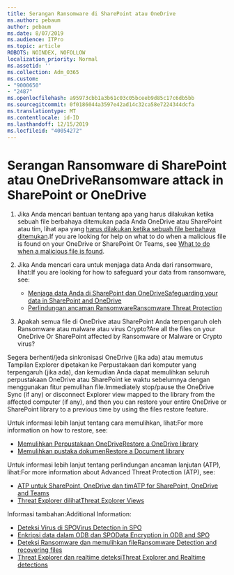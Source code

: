 ```yaml
---
title: Serangan Ransomware di SharePoint atau OneDrive
ms.author: pebaum
author: pebaum
ms.date: 8/07/2019
ms.audience: ITPro
ms.topic: article
ROBOTS: NOINDEX, NOFOLLOW
localization_priority: Normal
ms.assetid: ''
ms.collection: Adm_O365
ms.custom:
- "9000650"
- "2487"
ms.openlocfilehash: a95973cbb1a3b61c03c05bceeb9d85c17c6db5bb
ms.sourcegitcommit: 0f0186044a3597e42ad14c32ca58e7224344dcfa
ms.translationtype: MT
ms.contentlocale: id-ID
ms.lasthandoff: 12/15/2019
ms.locfileid: "40054272"
---
```

# <a name="ransomware-attack-in-sharepoint-or-onedrive"></a><span data-ttu-id="1196d-102">Serangan Ransomware di SharePoint atau OneDrive</span><span class="sxs-lookup"><span data-stu-id="1196d-102">Ransomware attack in SharePoint or OneDrive</span></span>

1.  <span data-ttu-id="1196d-103">Jika Anda mencari bantuan tentang apa yang harus dilakukan ketika sebuah file berbahaya ditemukan pada Anda OneDrive atau SharePoint atau tim, lihat apa yang [harus dilakukan ketika sebuah file berbahaya ditemukan](https://support.office.com/en-ie/article/what-to-do-when-a-malicious-file-is-found-in-sharepoint-online-onedrive-or-microsoft-teams-01e902ad-a903-4e0f-b093-1e1ac0c37ad2).</span><span class="sxs-lookup"><span data-stu-id="1196d-103">If you are looking for help on what to do when a malicious file is found on your OneDrive or SharePoint Or Teams, see [What to do when a malicious file is found](https://support.office.com/en-ie/article/what-to-do-when-a-malicious-file-is-found-in-sharepoint-online-onedrive-or-microsoft-teams-01e902ad-a903-4e0f-b093-1e1ac0c37ad2).</span></span>
2. <span data-ttu-id="1196d-104">Jika Anda mencari cara untuk menjaga data Anda dari ransomware, lihat:</span><span class="sxs-lookup"><span data-stu-id="1196d-104">If you are looking for how to safeguard your data from ransomware, see:</span></span>
    - [<span data-ttu-id="1196d-105">Menjaga data Anda di SharePoint dan OneDrive</span><span class="sxs-lookup"><span data-stu-id="1196d-105">Safeguarding your data in SharePoint and OneDrive</span></span>](https://docs.microsoft.com/sharepoint/safeguarding-your-data) 
    - [<span data-ttu-id="1196d-106">Perlindungan ancaman Ransomware</span><span class="sxs-lookup"><span data-stu-id="1196d-106">Ransomware Threat Protection</span></span>](https://docs.microsoft.com/windows/security/threat-protection/intelligence/ransomware-malware)    

3.  <span data-ttu-id="1196d-107">Apakah semua file di OneDrive atau SharePoint Anda terpengaruh oleh Ransomware atau malware atau virus Crypto?</span><span class="sxs-lookup"><span data-stu-id="1196d-107">Are all the files on your OneDrive Or SharePoint affected by Ransomware or Malware or Crypto virus?</span></span> 

<span data-ttu-id="1196d-108">Segera berhenti/jeda sinkronisasi OneDrive (jika ada) atau memutus Tampilan Explorer dipetakan ke Perpustakaan dari komputer yang terpengaruh (jika ada), dan kemudian Anda dapat memulihkan seluruh perpustakaan OneDrive atau SharePoint ke waktu sebelumnya dengan menggunakan fitur pemulihan file.</span><span class="sxs-lookup"><span data-stu-id="1196d-108">Immediately stop/pause the OneDrive Sync (if any) or disconnect Explorer view mapped to the library from the affected computer (if any), and then you can restore your entire OneDrive or SharePoint library to a previous time by using the files restore feature.</span></span> 

<span data-ttu-id="1196d-109">Untuk informasi lebih lanjut tentang cara memulihkan, lihat:</span><span class="sxs-lookup"><span data-stu-id="1196d-109">For more information on how to restore, see:</span></span>

- [<span data-ttu-id="1196d-110">Memulihkan Perpustakaan OneDrive</span><span class="sxs-lookup"><span data-stu-id="1196d-110">Restore a OneDrive library</span></span>](https://support.office.com/article/restore-your-onedrive-fa231298-759d-41cf-bcd0-25ac53eb8a150)
- [<span data-ttu-id="1196d-111">Memulihkan pustaka dokumen</span><span class="sxs-lookup"><span data-stu-id="1196d-111">Restore a Document library</span></span>](https://support.office.com/article/restore-a-document-library-317791c3-8bd0-4dfd-8254-3ca90883d39a)

<span data-ttu-id="1196d-112">Untuk informasi lebih lanjut tentang perlindungan ancaman lanjutan (ATP), lihat:</span><span class="sxs-lookup"><span data-stu-id="1196d-112">For more information about Advanced Threat Protection (ATP), see:</span></span>
- [<span data-ttu-id="1196d-113">ATP untuk SharePoint, OneDrive dan tim</span><span class="sxs-lookup"><span data-stu-id="1196d-113">ATP for SharePoint, OneDrive and Teams</span></span>](https://docs.microsoft.com/office365/securitycompliance/atp-for-spo-odb-and-teams)
- [<span data-ttu-id="1196d-114">Threat Explorer dilihat</span><span class="sxs-lookup"><span data-stu-id="1196d-114">Threat Explorer Views</span></span>](https://docs.microsoft.com/office365/securitycompliance/threat-explorer-views)

<span data-ttu-id="1196d-115">Informasi tambahan:</span><span class="sxs-lookup"><span data-stu-id="1196d-115">Additional Information:</span></span>

- [<span data-ttu-id="1196d-116">Deteksi Virus di SPO</span><span class="sxs-lookup"><span data-stu-id="1196d-116">Virus Detection in SPO</span></span>](https://docs.microsoft.com/office365/securitycompliance/virus-detection-in-spo)</br>
- [<span data-ttu-id="1196d-117">Enkripsi data dalam ODB dan SPO</span><span class="sxs-lookup"><span data-stu-id="1196d-117">Data Encryption in ODB and SPO</span></span>](https://docs.microsoft.com/office365/securitycompliance/data-encryption-in-odb-and-spo)</br>
- [<span data-ttu-id="1196d-118">Deteksi Ransomware dan memulihkan file</span><span class="sxs-lookup"><span data-stu-id="1196d-118">Ransomware Detection and recovering files</span></span>](https://support.office.com/article/Ransomware-detection-and-recovering-your-files-0d90ec50-6bfd-40f4-acc7-b8c12c73637f)</br>
- [<span data-ttu-id="1196d-119">Threat Explorer dan realtime deteksi</span><span class="sxs-lookup"><span data-stu-id="1196d-119">Threat Explorer and Realtime detections</span></span>](https://docs.microsoft.com/office365/securitycompliance/threat-explorer-views)